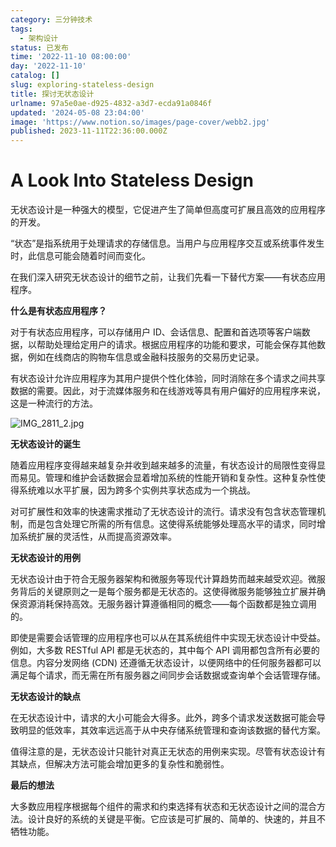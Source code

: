 ```yaml
---
category: 三分钟技术
tags:
  - 架构设计
status: 已发布
time: '2022-11-10 08:00:00'
day: '2022-11-10'
catalog: []
slug: exploring-stateless-design
title: 探讨无状态设计
urlname: 97a5e0ae-d925-4832-a3d7-ecda91a0846f
updated: '2024-05-08 23:04:00'
image: 'https://www.notion.so/images/page-cover/webb2.jpg'
published: 2023-11-11T22:36:00.000Z
---
```


# **A Look Into Stateless Design**


无状态设计是一种强大的模型，它促进产生了简单但高度可扩展且高效的应用程序的开发。


“状态”是指系统用于处理请求的存储信息。当用户与应用程序交互或系统事件发生时，此信息可能会随着时间而变化。


在我们深入研究无状态设计的细节之前，让我们先看一下替代方案——有状态应用程序。


**什么是有状态应用程序？**


对于有状态应用程序，可以存储用户 ID、会话信息、配置和首选项等客户端数据，以帮助处理给定用户的请求。根据应用程序的功能和要求，可能会保存其他数据，例如在线商店的购物车信息或金融科技服务的交易历史记录。


有状态设计允许应用程序为其用户提供个性化体验，同时消除在多个请求之间共享数据的需要。因此，对于流媒体服务和在线游戏等具有用户偏好的应用程序来说，这是一种流行的方法。


![IMG_2811_2.jpg](https://r2.ithuo.net/elog-image/66d84fb6c39854dfc1f63f7fa39e6610.jpg)


**无状态设计的诞生**


随着应用程序变得越来越复杂并收到越来越多的流量，有状态设计的局限性变得显而易见。管理和维护会话数据会显着增加系统的性能开销和复杂性。这种复杂性使得系统难以水平扩展，因为跨多个实例共享状态成为一个挑战。


对可扩展性和效率的快速需求推动了无状态设计的流行。请求没有包含状态管理机制，而是包含处理它所需的所有信息。这使得系统能够处理高水平的请求，同时增加系统扩展的灵活性，从而提高资源效率。


**无状态设计的用例**


无状态设计由于符合无服务器架构和微服务等现代计算趋势而越来越受欢迎。微服务背后的关键原则之一是每个服务都是无状态的。这使得微服务能够独立扩展并确保资源消耗保持高效。无服务器计算遵循相同的概念——每个函数都是独立调用的。


即使是需要会话管理的应用程序也可以从在其系统组件中实现无状态设计中受益。例如，大多数 RESTful API 都是无状态的，其中每个 API 调用都包含所有必要的信息。内容分发网络 (CDN) 还遵循无状态设计，以便网络中的任何服务器都可以满足每个请求，而无需在所有服务器之间同步会话数据或查询单个会话管理存储。


**无状态设计的缺点**


在无状态设计中，请求的大小可能会大得多。此外，跨多个请求发送数据可能会导致明显的低效率，其效率远远高于从中央存储系统管理和查询该数据的替代方案。


值得注意的是，无状态设计只能针对真正无状态的用例来实现。尽管有状态设计有其缺点，但解决方法可能会增加更多的复杂性和脆弱性。


**最后的想法**


大多数应用程序根据每个组件的需求和约束选择有状态和无状态设计之间的混合方法。设计良好的系统的关键是平衡。它应该是可扩展的、简单的、快速的，并且不牺牲功能。

